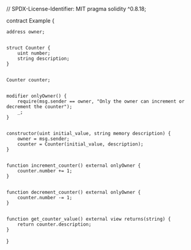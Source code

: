 // SPDX-License-Identifier: MIT
pragma solidity ^0.8.18;


contract Example {


    address owner;


    struct Counter {
        uint number;
        string description;
    }


    Counter counter;


    modifier onlyOwner() {
        require(msg.sender == owner, "Only the owner can increment or decrement the counter");
        _;
    }


    constructor(uint initial_value, string memory description) {
        owner = msg.sender;
        counter = Counter(initial_value, description);
    }


    function increment_counter() external onlyOwner {
        counter.number += 1;
    }


    function decrement_counter() external onlyOwner {
        counter.number -= 1;
    }


    function get_counter_value() external view returns(string) {
        return counter.description;
    }
}
